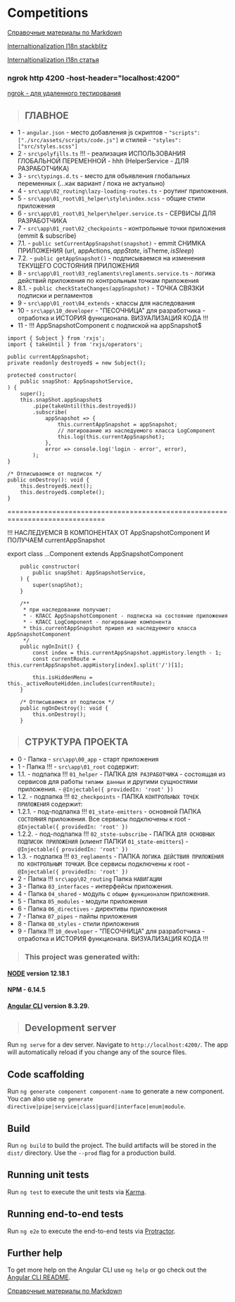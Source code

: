 # Competitions
[Справочные материалы по Markdown](https://learn.microsoft.com/ru-ru/contribute/markdown-reference)

[Internaltionalization I18n stackblitz](https://stackblitz.com/edit/angular-internaltionalization-i18n-cpzeaf?file=src%2Fapp%2Fhello.component.ts,src%2Fapp%2Fapp.component.ts)

[Internaltionalization I18n статья](https://progtask.ru/angular-i18n-ngx-translate/)

### ngrok http 4200 -host-header="localhost:4200"
[ngrok - для удаленного тестирования](https://ngrok.com)

> ## ГЛАВНОЕ
* 1 - `angular.json` - место добавления js скриптов - `"scripts": ["./src/assets/scripts/code.js"]` и стилей - `"styles": ["src/styles.scss"]`
* 2 - `src\polyfills.ts` !!! - реализация ИСПОЛЬЗОВАНИЯ ГЛОБАЛЬНОЙ ПЕРЕМЕННОЙ - hhh (HelperService - ДЛЯ РАЗРАБОТЧИКА)
* 3 - `src\typings.d.ts` - место для объявления глобальных переменных (...как вариант / пока не актуально)
* 4 - `src\app\02_routing\lazy-loading-routes.ts` - роутинг приложения.
* 5 - `src\app\01_root\01_helper\style\index.scss` - общие стили приложения
* 6 - `src\app\01_root\01_helper\helper.service.ts` - СЕРВИСЫ ДЛЯ РАЗРАБОТЧИКА
* 7 - `src\app\01_root\02_checkpoints` - контрольные точки приложения (emmit & subscribe)
* 7.1. - `public setCurrentAppSnapshot(snapshot)` - emmit СНИМКА ПРИЛОЖЕНИЯ (url, appActions$, appState$, isTheme$, isSleep$)
* 7.2. - `public getAppSnapshot()` - подписываемся на изменения ТЕКУЩЕГО СОСТОЯНИЯ ПРИЛОЖЕНИЯ
* 8 - `src\app\01_root\03_reglaments\reglaments.service.ts` - логика действий приложения по контрольным точкам приложения 
* 8.1. - `public checkStateChanges(appSnapshot)` - ТОЧКА СВЯЗКИ подписки и регламентов
* 9 - `src\app\01_root\04_extends` - классы для наследования
* 10 - `src\app\10_developer` - "ПЕСОЧНИЦА" для разработчика - отработка и ИСТОРИЯ функционала. ВИЗУАЛИЗАЦИЯ КОДА !!!
* 11 - !!! AppSnapshotComponent с подпиской на appSnapshot$
```
import { Subject } from 'rxjs';
import { takeUntil } from 'rxjs/operators';

public currentAppSnapshot;
private readonly destroyed$ = new Subject();

protected constructor(
    public snapShot: AppSnapshotService,
) {
    super();
    this.snapShot.appSnapshot$
        .pipe(takeUntil(this.destroyed$))
        .subscribe(
            appSnapshot => {
                this.currentAppSnapshot = appSnapshot;
                // логирование из наследуемого класса LogComponent
                this.log(this.currentAppSnapshot);
            },
            error => console.log('login - error', error),
        );
}

/* Отписываемся от подписок */
public onDestroy(): void {
    this.destroyed$.next();
    this.destroyed$.complete();
}
```
==============================================================================

!!! НАСЛЕДУЕМСЯ В КОМПОНЕНТАХ ОТ AppSnapshotComponent И ПОЛУЧАЕМ currentAppSnapshot

export class ...Component extends AppSnapshotComponent
```
    public constructor(
        public snapShot: AppSnapshotService,
    ) {
        super(snapShot);
    }

    /**
     * при наследовании получают:
     * - КЛАСС AppSnapshotComponent - подписка на состояние приложения
     * - КЛАСС LogComponent - логирование компонента
     * this.currentAppSnapshot пришел из наследуемого класса AppSnapshotComponent
     */
    public ngOnInit() {
        const index = this.currentAppSnapshot.appHistory.length - 1;
        const currentRoute = this.currentAppSnapshot.appHistory[index].split('/')[1];

        this.isHiddenMenu = this._activeRouteHidden.includes(currentRoute);
    }

    /* Отписываемся от подписок */
    public ngOnDestroy(): void {
        this.onDestroy();
    }
```

> ## СТРУКТУРА ПРОЕКТА
* 0 - Папка - `src\app\00_app` - старт приложения
* 1 - Папка !!! - `src\app\01_root` содержит:
* 1.1. - подпапка !!! `01_helper` - ПАПКА `ДЛЯ РАЗРАБОТЧИКА` - состоящая из сервисов для работы `типами данных` и другими сущностями приложения. - `@Injectable({ providedIn: 'root' })`
* 1.2. - подпапка !!! `02_checkpoints` - ПАПКА `КОНТРОЛЬНЫХ ТОЧЕК ПРИЛОЖЕНИЯ` содержит:
* 1.2.1. - под-подпапка !!! `01_state-emitters` - основной ПАПКА `СОСТОЯНИЯ` приложения. Все сервисы подключены к root - `@Injectable({ providedIn: 'root' })`
* 1.2.2. - под-подпапка !!! `02_stste-subscribe` - ПАПКА `ДЛЯ ОСНОВНЫХ ПОДПИСОК ПРИЛОЖЕНИЯ` (клиент ПАПКИ `01_state-emitters`) - `@Injectable({ providedIn: 'root' })`
* 1.3. - подпапка !!! `03_reglaments` - ПАПКА `ЛОГИКА ДЕЙСТВИЯ ПРИЛОЖЕНИЯ ПО КОНТРОЛЬНЫМ ТОЧКАМ`. Все сервисы подключены к root - `@Injectable({ providedIn: 'root' })`
* 2 - Папка !!! `src\app\02_routing` Папка `НАВИГАЦИИ`
* 3 - Папка `03_interfaces` - интерфейсы приложения.
* 4 - Папка `04_shared` - модуль с `общим функционалом` приложения.
* 5 - Папка `05_modules` - модули приложения
* 6 - Папка `06_directives` - директивы приложения
* 7 - Папка `07_pipes` - пайпы приложения
* 8 - Папка `08_styles` - стили приложения
* 9 - Папка !!! `10_developer` - "ПЕСОЧНИЦА" для разработчика - отработка и ИСТОРИЯ функционала. ВИЗУАЛИЗАЦИЯ КОДА !!!

> ### This project was generated with:
#### [NODE](https://nodejs.org/fr/blog/release/v12.18.1/) version 12.18.1
#### NPM - 6.14.5
#### [Angular CLI](https://github.com/angular/angular-cli) version 8.3.29.

> ## Development server

Run `ng serve` for a dev server. Navigate to `http://localhost:4200/`. The app will automatically reload if you change any of the source files.

## Code scaffolding

Run `ng generate component component-name` to generate a new component. You can also use `ng generate directive|pipe|service|class|guard|interface|enum|module`.

## Build

Run `ng build` to build the project. The build artifacts will be stored in the `dist/` directory. Use the `--prod` flag for a production build.

## Running unit tests

Run `ng test` to execute the unit tests via [Karma](https://karma-runner.github.io).

## Running end-to-end tests

Run `ng e2e` to execute the end-to-end tests via [Protractor](http://www.protractortest.org/).

## Further help

To get more help on the Angular CLI use `ng help` or go check out the [Angular CLI README](https://github.com/angular/angular-cli/blob/master/README.md).

[Справочные материалы по Markdown](https://learn.microsoft.com/ru-ru/contribute/markdown-reference)
